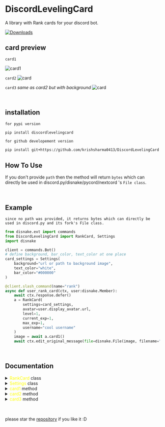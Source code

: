 # DiscordLevelingCard
A library with Rank cards for your discord bot.

[![Downloads](https://pepy.tech/badge/discordlevelingcard)](https://pepy.tech/project/discordlevelingcard)

## card preview

`card1`

![card1](https://cdn.discordapp.com/attachments/907213435358547968/994620579816681572/unknown.png)


`card2`
![card](https://cdn.discordapp.com/attachments/907213435358547968/1020968412144480316/final.png)


`card3` *same as card2 but with background*
![card](https://cdn.discordapp.com/attachments/1018936393659076668/1022149875544113172/rank.png)


<br>

## installation

`for pypi version`
```sh
pip install discordlevelingcard
```

`for github developement version`
```sh
pip install git+https://github.com/krishsharma0413/DiscordLevelingCard
```

## How To Use

If you don't provide `path` then the method will return `bytes` which can directly be used in discord.py/disnake/pycord/nextcord 's `File class`.


<br>


## Example

`since no path was provided, it returns bytes which can directly be used in discord.py and its fork's File class.`

```py
from disnake.ext import commands
from DiscordLevelingCard import RankCard, Settings
import disnake

client = commands.Bot()
# define background, bar_color, text_color at one place
card_settings = Settings(
    background="url or path to background image",
    text_color="white",
    bar_color="#000000"
)

@client.slash_command(name="rank")
async def user_rank_card(ctx, user:disnake.Member):
    await ctx.response.defer()
    a = RankCard(
        settings=card_settings,
        avatar=user.display_avatar.url,
        level=1,
        current_exp=1,
        max_exp=1,
        username="cool username"
    )
    image = await a.card1()
    await ctx.edit_original_message(file=disnake.File(image, filename="rank.png")) # providing filename is very important

```

<br>

## Documentation


<details>

<summary> <span style="color:yellow">RankCard</span> class</summary>

<br>

`__init__` method

```py
RankCard(
    settings: Settings,
    avatar:str,
    level:int,
    current_exp:int,
    max_exp:int,
    username:str,
    rank: Optional[int] = None
)
```

- `settings` - Settings class from DiscordLevelingCard.

- `avatar` - avatar image url.

- `level` - level of the user.

- `current_exp` - current exp of the user.

- `max_exp` - max exp of the user.

- `username` - username of the user.

- `rank` - rank of the user. (optional)

</details>

<details>

<summary> <span style="color:yellow">Settings</span> class</summary>

<br>

`__init__` method

```py
Settings(
    background: Union[PathLike, BufferedIOBase, str],
    bar_color: Optional[str] = 'white',
    text_color: Optional[str] = 'white',
    background_color: Optional[str]= "#36393f"

)
```

- `background` - background image url or file-object in `rb` mode.
  - `4:1` aspect ratio recommended.

- `bar_color` - color of the bar [example: "white" or "#000000"]

- `text_color` - color of the text [example: "white" or "#000000"]

- `background_color` - color of the background [example: "white" or "#000000"]

</details>


<details>

<summary> <span style="color:yellow">card1</span> method</summary>


```py
RankCard.card1()
```

`returns` - `bytes` which can directly be used within `discord.File` class.



![card1](https://cdn.discordapp.com/attachments/907213435358547968/994620579816681572/unknown.png)

<br>

</details>


<details>

<summary> <span style="color:yellow">card2</span> method</summary>


```py
RankCard.card2()
```

`returns` - `bytes` which can directly be used within `discord.File` class.



![card](https://cdn.discordapp.com/attachments/907213435358547968/1020968412144480316/final.png)

<br>

</details>


<details>

<summary> <span style="color:yellow">card3</span> method</summary>


```py
RankCard.card3()
```

`returns` - `bytes` which can directly be used within `discord.File` class.



![card](https://cdn.discordapp.com/attachments/1018936393659076668/1022149875544113172/rank.png)

<br>

</details>

<br><br>
please star the <a href="https://github.com/krishsharma0413/DiscordLevelingCard">repository</a> if you like it :D
